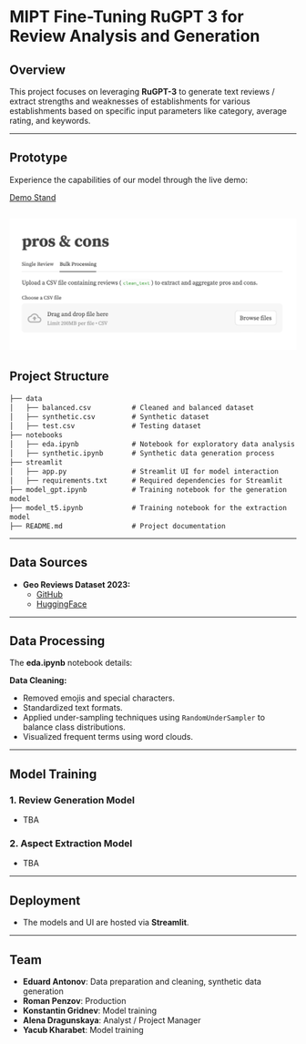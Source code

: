 # MIPT Fine-Tuning RuGPT 3 for Review Analysis and Generation

## Overview
This project focuses on leveraging **RuGPT-3** to generate text reviews / extract strengths and weaknesses of establishments for various establishments based on specific input parameters like category, average rating, and keywords.

---

## Prototype

Experience the capabilities of our model through the live demo:

[Demo Stand](http://13.228.23.187:8502)

![Demo Stand](data/demo.png)
---

## Project Structure

```
├── data
│   ├── balanced.csv          # Cleaned and balanced dataset
│   ├── synthetic.csv         # Synthetic dataset
│   ├── test.csv              # Testing dataset
├── notebooks
│   ├── eda.ipynb             # Notebook for exploratory data analysis
│   ├── synthetic.ipynb       # Synthetic data generation process
├── streamlit
│   ├── app.py                # Streamlit UI for model interaction
│   ├── requirements.txt      # Required dependencies for Streamlit
├── model_gpt.ipynb           # Training notebook for the generation model
├── model_t5.ipynb            # Training notebook for the extraction model
├── README.md                 # Project documentation
```

---

## Data Sources

- **Geo Reviews Dataset 2023:**
  - [GitHub](https://github.com/yandex/geo-reviews-dataset-2023)
  - [HuggingFace](https://huggingface.co/datasets/d0rj/geo-reviews-dataset-2023/tree/main)

---

## Data Processing
The **eda.ipynb** notebook details:

**Data Cleaning:**
   - Removed emojis and special characters.
   - Standardized text formats.
   - Applied under-sampling techniques using `RandomUnderSampler` to balance class distributions.
   - Visualized frequent terms using word clouds.

---

## Model Training

### 1. **Review Generation Model**
 - TBA

### 2. **Aspect Extraction Model**
 - TBA

---

## Deployment

- The models and UI are hosted via **Streamlit**.

---

## Team

- **Eduard Antonov**: Data preparation and cleaning, synthetic data generation
- **Roman Penzov**: Production
- **Konstantin Gridnev**: Model training
- **Alena Dragunskaya**: Analyst / Project Manager
- **Yacub Kharabet**: Model training